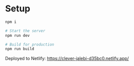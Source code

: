 # Setup

```bash
npm i

# Start the server
npm run dev

# Build for production
npm run build
```

Deployed to Netlify: https://clever-jalebi-d35bc0.netlify.app/
